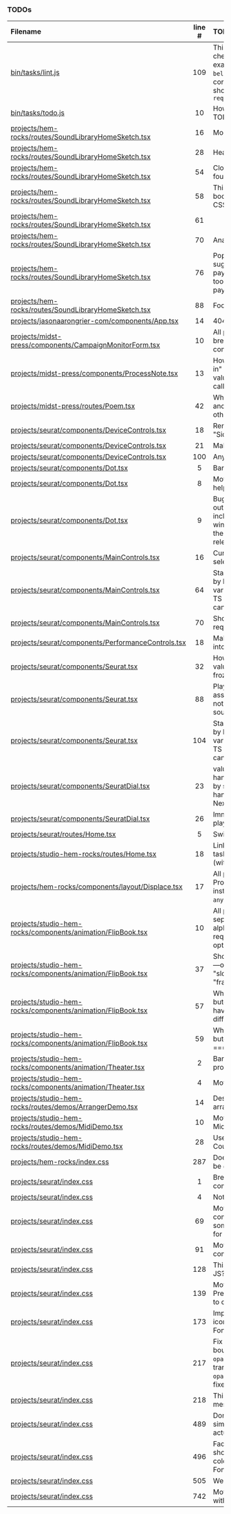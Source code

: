 ### TODOs
| Filename | line # | TODO
|:------|:------:|:------
| [bin/tasks/lint.js](bin/tasks/lint.js#L109) | 109 | This bypasses checks for, for example, `i-dont-belong.foo`, the correct check should be `requiredFiles`
| [bin/tasks/todo.js](bin/tasks/todo.js#L10) | 10 | How to handle TODO's in CI?
| [projects/hem-rocks/routes/SoundLibraryHomeSketch.tsx](projects/hem-rocks/routes/SoundLibraryHomeSketch.tsx#L16) | 16 | Modal module
| [projects/hem-rocks/routes/SoundLibraryHomeSketch.tsx](projects/hem-rocks/routes/SoundLibraryHomeSketch.tsx#L28) | 28 | Header component
| [projects/hem-rocks/routes/SoundLibraryHomeSketch.tsx](projects/hem-rocks/routes/SoundLibraryHomeSketch.tsx#L54) | 54 | Closeup of the top four dials
| [projects/hem-rocks/routes/SoundLibraryHomeSketch.tsx](projects/hem-rocks/routes/SoundLibraryHomeSketch.tsx#L58) | 58 | This should be a flip book film and/or 3D CSS animation
| [projects/hem-rocks/routes/SoundLibraryHomeSketch.tsx](projects/hem-rocks/routes/SoundLibraryHomeSketch.tsx#L61) | 61 | 
| [projects/hem-rocks/routes/SoundLibraryHomeSketch.tsx](projects/hem-rocks/routes/SoundLibraryHomeSketch.tsx#L70) | 70 | Analytics event
| [projects/hem-rocks/routes/SoundLibraryHomeSketch.tsx](projects/hem-rocks/routes/SoundLibraryHomeSketch.tsx#L76) | 76 | Popup with suggested price paywall and not-too-hidden "I can't pay" link
| [projects/hem-rocks/routes/SoundLibraryHomeSketch.tsx](projects/hem-rocks/routes/SoundLibraryHomeSketch.tsx#L88) | 88 | Footer component
| [projects/jasonaarongrier-com/components/App.tsx](projects/jasonaarongrier-com/components/App.tsx#L14) | 14 | 404 page
| [projects/midst-press/components/CampaignMonitorForm.tsx](projects/midst-press/components/CampaignMonitorForm.tsx#L10) | 10 | All projects: Use line breaks for all component props
| [projects/midst-press/components/ProcessNote.tsx](projects/midst-press/components/ProcessNote.tsx#L13) | 13 | How not to "freeze in" changing state values in event callbacks?
| [projects/midst-press/routes/Poem.tsx](projects/midst-press/routes/Poem.tsx#L42) | 42 | Why is this a section and not a div like other pages?
| [projects/seurat/components/DeviceControls.tsx](projects/seurat/components/DeviceControls.tsx#L18) | 18 | Rename to "SideButtons" or sth
| [projects/seurat/components/DeviceControls.tsx](projects/seurat/components/DeviceControls.tsx#L21) | 21 | Make into a selector
| [projects/seurat/components/DeviceControls.tsx](projects/seurat/components/DeviceControls.tsx#L100) | 100 | Any??
| [projects/seurat/components/Dot.tsx](projects/seurat/components/Dot.tsx#L5) | 5 | Barrelise actions
| [projects/seurat/components/Dot.tsx](projects/seurat/components/Dot.tsx#L8) | 8 | Move handlers to a helper file
| [projects/seurat/components/Dot.tsx](projects/seurat/components/Dot.tsx#L9) | 9 | Bug when releasing outside a dot including outside the window; should be the same as releasing on a dot
| [projects/seurat/components/MainControls.tsx](projects/seurat/components/MainControls.tsx#L16) | 16 | Current canvas selector
| [projects/seurat/components/MainControls.tsx](projects/seurat/components/MainControls.tsx#L64) | 64 | Standardize colors by keeping color vars in a place both TS and (vanilla) CSS can access them
| [projects/seurat/components/MainControls.tsx](projects/seurat/components/MainControls.tsx#L70) | 70 | Should not be required
| [projects/seurat/components/PerformanceControls.tsx](projects/seurat/components/PerformanceControls.tsx#L18) | 18 | Make `currentCanvas` into a selector
| [projects/seurat/components/Seurat.tsx](projects/seurat/components/Seurat.tsx#L32) | 32 | How to prevent values getting frozen into a hook??
| [projects/seurat/components/Seurat.tsx](projects/seurat/components/Seurat.tsx#L88) | 88 | Play the sound assigned to the dot, not the canvas' sound
| [projects/seurat/components/Seurat.tsx](projects/seurat/components/Seurat.tsx#L104) | 104 | Standardize colors by keeping color vars in a place both TS and (vanilla) CSS can access them
| [projects/seurat/components/SeuratDial.tsx](projects/seurat/components/SeuratDial.tsx#L23) | 23 | values in these handlers are frozen by some DOM event handler stuff in Nexus
| [projects/seurat/components/SeuratDial.tsx](projects/seurat/components/SeuratDial.tsx#L26) | 26 | Immediately alter playback
| [projects/seurat/routes/Home.tsx](projects/seurat/routes/Home.tsx#L5) | 5 | Switch to Webpack
| [projects/studio-hem-rocks/routes/Home.tsx](projects/studio-hem-rocks/routes/Home.tsx#L18) | 18 | Link to zip; deploy task to update zip (without projects)
| [projects/hem-rocks/components/layout/Displace.tsx](projects/hem-rocks/components/layout/Displace.tsx#L17) | 17 | All projects; use PropsWithChildren instead of `children: any` in IProps
| [projects/studio-hem-rocks/components/animation/FlipBook.tsx](projects/studio-hem-rocks/components/animation/FlipBook.tsx#L10) | 10 | All projects, separate alphabetized required props from optionals
| [projects/studio-hem-rocks/components/animation/FlipBook.tsx](projects/studio-hem-rocks/components/animation/FlipBook.tsx#L37) | 37 | Should be "speed" ––or rather, "slowness"–– not "frameRate"
| [projects/studio-hem-rocks/components/animation/FlipBook.tsx](projects/studio-hem-rocks/components/animation/FlipBook.tsx#L57) | 57 | What if ––unlikely, but–– two frames have the same difference score??
| [projects/studio-hem-rocks/components/animation/FlipBook.tsx](projects/studio-hem-rocks/components/animation/FlipBook.tsx#L59) | 59 | What if ––unlikely, but–– myDiffIndex === -1??
| [projects/studio-hem-rocks/components/animation/Theater.tsx](projects/studio-hem-rocks/components/animation/Theater.tsx#L2) | 2 | Barrel file (all projects)
| [projects/studio-hem-rocks/components/animation/Theater.tsx](projects/studio-hem-rocks/components/animation/Theater.tsx#L4) | 4 | Move to common
| [projects/studio-hem-rocks/routes/demos/ArrangerDemo.tsx](projects/studio-hem-rocks/routes/demos/ArrangerDemo.tsx#L14) | 14 | Describe the arranger
| [projects/studio-hem-rocks/routes/demos/MidiDemo.tsx](projects/studio-hem-rocks/routes/demos/MidiDemo.tsx#L10) | 10 | Move to the new Midi class
| [projects/studio-hem-rocks/routes/demos/MidiDemo.tsx](projects/studio-hem-rocks/routes/demos/MidiDemo.tsx#L28) | 28 | Use the new Counter class
| [projects/hem-rocks/index.css](projects/hem-rocks/index.css#L287) | 287 | Does Avenir need to be @font-face'd??
| [projects/seurat/index.css](projects/seurat/index.css#L1) | 1 | Break this file up by component, 7-to-1
| [projects/seurat/index.css](projects/seurat/index.css#L4) | 4 | Not needed
| [projects/seurat/index.css](projects/seurat/index.css#L69) | 69 | Move Dial to common, create some generic styles for it
| [projects/seurat/index.css](projects/seurat/index.css#L91) | 91 | Move IconButton to common
| [projects/seurat/index.css](projects/seurat/index.css#L128) | 128 | This? Or guarded in JS? Or both??
| [projects/seurat/index.css](projects/seurat/index.css#L139) | 139 | Move PressAndHoldButton to common
| [projects/seurat/index.css](projects/seurat/index.css#L173) | 173 | Implement SVG icons!! (ie: Pay for Fontawesome)
| [projects/seurat/index.css](projects/seurat/index.css#L217) | 217 | Fix HACK: Cause it bounces back to `opacity: 1` and then transitions to `opacity: 2`. Might be fixed by SVG
| [projects/seurat/index.css](projects/seurat/index.css#L218) | 218 | This is getting messy...
| [projects/seurat/index.css](projects/seurat/index.css#L489) | 489 | Don't use opacity to simulate color, pick actual solid colors
| [projects/seurat/index.css](projects/seurat/index.css#L496) | 496 | Faded icon buttons should be a SVG color (ie: Pay for Fontawesome)
| [projects/seurat/index.css](projects/seurat/index.css#L505) | 505 | Weird!
| [projects/seurat/index.css](projects/seurat/index.css#L742) | 742 | Move to common with the component
